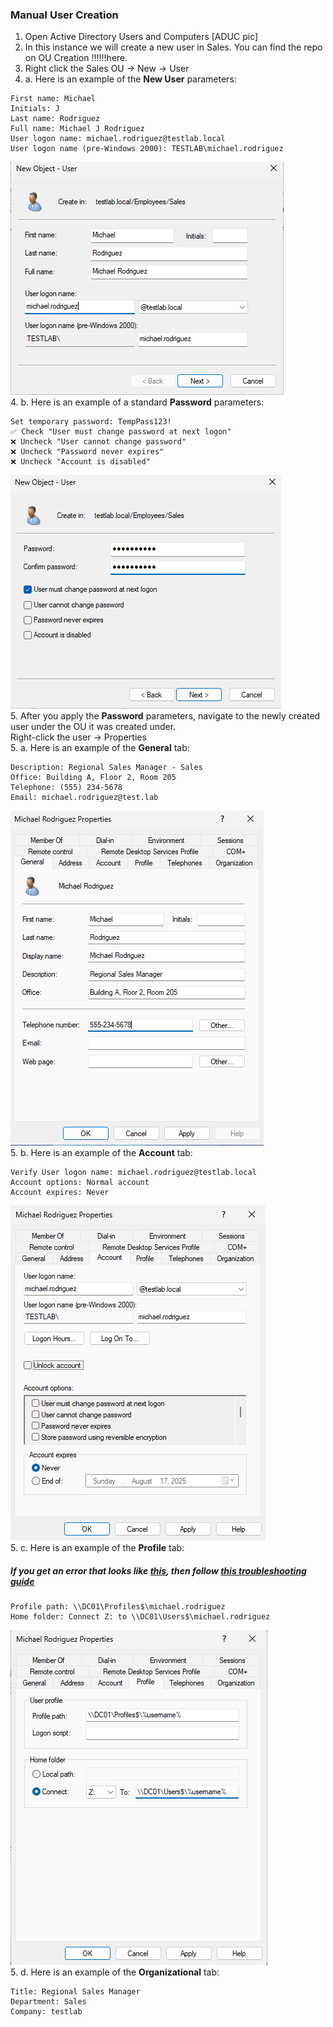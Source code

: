 ### Manual User Creation
1. Open Active Directory Users and Computers
[ADUC pic]
2. In this instance we will create a new user in Sales. You can find the repo on OU Creation !!!!!!here.
3. Right click the Sales OU → New → User  
4. a. Here is an example of the **New User** parameters:
```
First name: Michael
Initials: J 
Last name: Rodriguez 
Full name: Michael J Rodriguez 
User logon name: michael.rodriguez@testlab.local 
User logon name (pre-Windows 2000): TESTLAB\michael.rodriguez
```
![new user pic](https://github.com/nickbruggen90/LabsVol8021Q/blob/main/Project%201.1%3A%20Active%20Directory%20and%20Windows%2010%20Integration/Images2/Screenshot%202025-07-18%20095427.png)  
4. b. Here is an example of a standard **Password** parameters:
```
Set temporary password: TempPass123!
✅ Check "User must change password at next logon"
❌ Uncheck "User cannot change password"
❌ Uncheck "Password never expires"
❌ Uncheck "Account is disabled"
```
![passwords](https://github.com/nickbruggen90/LabsVol8021Q/blob/main/Project%201.1%3A%20Active%20Directory%20and%20Windows%2010%20Integration/Images2/Screenshot%202025-07-18%20095443.png)  
5. After you apply the **Password** parameters, navigate to the newly created user under the OU it was created under.  
Right-click the user → Properties  
5. a. Here is an example of the **General** tab:
```
Description: Regional Sales Manager - Sales
Office: Building A, Floor 2, Room 205
Telephone: (555) 234-5678
Email: michael.rodriguez@test.lab
```
![general tab](https://github.com/nickbruggen90/LabsVol8021Q/blob/main/Project%201.1%3A%20Active%20Directory%20and%20Windows%2010%20Integration/Images2/Screenshot%202025-07-18%20095536.png)  
5. b. Here is an example of the **Account** tab:
```
Verify User logon name: michael.rodriguez@testlab.local
Account options: Normal account
Account expires: Never
```
![account tab](https://github.com/nickbruggen90/LabsVol8021Q/blob/main/Project%201.1%3A%20Active%20Directory%20and%20Windows%2010%20Integration/Images2/Screenshot%202025-07-18%20095701.png)  
5. c. Here is an example of the **Profile** tab:  
##### *If you get an error that looks like [this](https://github.com/nickbruggen90/LabsVol8021Q/blob/main/Project%201.1%3A%20Active%20Directory%20and%20Windows%2010%20Integration/Images2/Screenshot%202025-07-18%20110507.png), then follow [this troubleshooting guide](https://github.com/nickbruggen90/LabsVol8021Q/blob/main/Project%201.1%3A%20Active%20Directory%20and%20Windows%2010%20Integration/Quickguide%3A%20Network%20Share%20Creation%20%26%20Troubleshooting)*
```
Profile path: \\DC01\Profiles$\michael.rodriguez
Home folder: Connect Z: to \\DC01\Users$\michael.rodriguez
```
![profile tab](https://github.com/nickbruggen90/LabsVol8021Q/blob/main/Project%201.1%3A%20Active%20Directory%20and%20Windows%2010%20Integration/Images2/Screenshot%202025-07-18%20102423.png)  
5. d. Here is an example of the **Organizational** tab:
```
Title: Regional Sales Manager
Department: Sales
Company: testlab
```
